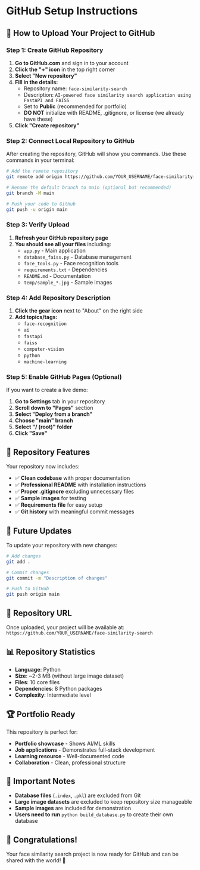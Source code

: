 # GitHub Setup Instructions

## 🚀 How to Upload Your Project to GitHub

### Step 1: Create GitHub Repository

1. **Go to GitHub.com** and sign in to your account
2. **Click the "+" icon** in the top right corner
3. **Select "New repository"**
4. **Fill in the details:**
   - Repository name: `face-similarity-search`
   - Description: `AI-powered face similarity search application using FastAPI and FAISS`
   - Set to **Public** (recommended for portfolio)
   - **DO NOT** initialize with README, .gitignore, or license (we already have these)
5. **Click "Create repository"**

### Step 2: Connect Local Repository to GitHub

After creating the repository, GitHub will show you commands. Use these commands in your terminal:

```bash
# Add the remote repository
git remote add origin https://github.com/YOUR_USERNAME/face-similarity-search.git

# Rename the default branch to main (optional but recommended)
git branch -M main

# Push your code to GitHub
git push -u origin main
```

### Step 3: Verify Upload

1. **Refresh your GitHub repository page**
2. **You should see all your files** including:
   - `app.py` - Main application
   - `database_faiss.py` - Database management
   - `face_tools.py` - Face recognition tools
   - `requirements.txt` - Dependencies
   - `README.md` - Documentation
   - `temp/sample_*.jpg` - Sample images

### Step 4: Add Repository Description

1. **Click the gear icon** next to "About" on the right side
2. **Add topics/tags:**
   - `face-recognition`
   - `ai`
   - `fastapi`
   - `faiss`
   - `computer-vision`
   - `python`
   - `machine-learning`

### Step 5: Enable GitHub Pages (Optional)

If you want to create a live demo:

1. **Go to Settings** tab in your repository
2. **Scroll down to "Pages"** section
3. **Select "Deploy from a branch"**
4. **Choose "main" branch**
5. **Select "/ (root)" folder**
6. **Click "Save"**

## 📝 Repository Features

Your repository now includes:

- ✅ **Clean codebase** with proper documentation
- ✅ **Professional README** with installation instructions
- ✅ **Proper .gitignore** excluding unnecessary files
- ✅ **Sample images** for testing
- ✅ **Requirements file** for easy setup
- ✅ **Git history** with meaningful commit messages

## 🔄 Future Updates

To update your repository with new changes:

```bash
# Add changes
git add .

# Commit changes
git commit -m "Description of changes"

# Push to GitHub
git push origin main
```

## 🎯 Repository URL

Once uploaded, your project will be available at:
`https://github.com/YOUR_USERNAME/face-similarity-search`

## 📊 Repository Statistics

- **Language**: Python
- **Size**: ~2-3 MB (without large image dataset)
- **Files**: 10 core files
- **Dependencies**: 8 Python packages
- **Complexity**: Intermediate level

## 🏆 Portfolio Ready

This repository is perfect for:
- **Portfolio showcase** - Shows AI/ML skills
- **Job applications** - Demonstrates full-stack development
- **Learning resource** - Well-documented code
- **Collaboration** - Clean, professional structure

## 🚨 Important Notes

- **Database files** (`.index`, `.pkl`) are excluded from Git
- **Large image datasets** are excluded to keep repository size manageable
- **Sample images** are included for demonstration
- **Users need to run** `python build_database.py` to create their own database

## 🎉 Congratulations!

Your face similarity search project is now ready for GitHub and can be shared with the world! 🌟
